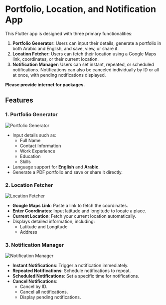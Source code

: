 # Portfolio, Location, and Notification App

This Flutter app is designed with three primary functionalities:

1. **Portfolio Generator**: Users can input their details, generate a portfolio in both Arabic and English, and save, view, or share it.
2. **Location Fetcher**: Users can fetch their location using a Google Maps link, coordinates, or their current location.
3. **Notification Manager**: Users can set instant, repeated, or scheduled notifications. Notifications can also be canceled individually by ID or all at once, with pending notifications displayed. 


**Please provide internet for packages.**

## Features

### 1. Portfolio Generator

![Portfolio Generator](./screen_shots/porfolio_generator.jpg)
- Input details such as:
    - Full Name
    - Contact Information
    - Work Experience
    - Education
    - Skills
- Language support for **English** and **Arabic**.
- Generate a PDF portfolio and save or share it directly.

### 2. Location Fetcher
![Location Fetcher](./screen_shots/location.jpg)
- **Google Maps Link**: Paste a link to fetch the coordinates.
- **Enter Coordinates**: Input latitude and longitude to locate a place.
- **Current Location**: Fetch your current location automatically.
- Displays detailed information, including:
    - Latitude and Longitude
    - Address

### 3. Notification Manager
![Notification Manager](./screen_shots/notification.jpg)

- **Instant Notifications**: Trigger a notification immediately.
- **Repeated Notifications**: Schedule notifications to repeat.
- **Scheduled Notifications**: Set a specific time for notifications.
- **Cancel Notifications**:
    - Cancel by ID.
    - Cancel all notifications.
    - Display pending notifications.


